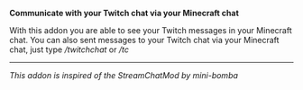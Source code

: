 **Communicate with your Twitch chat via your Minecraft chat**

With this addon you are able to see your Twitch messages in your Minecraft chat. You can also sent messages to your Twitch chat via your Minecraft chat, just type */twitchchat <message>* or */tc <message>*

---
 
*This addon is inspired of the StreamChatMod by mini-bomba*
